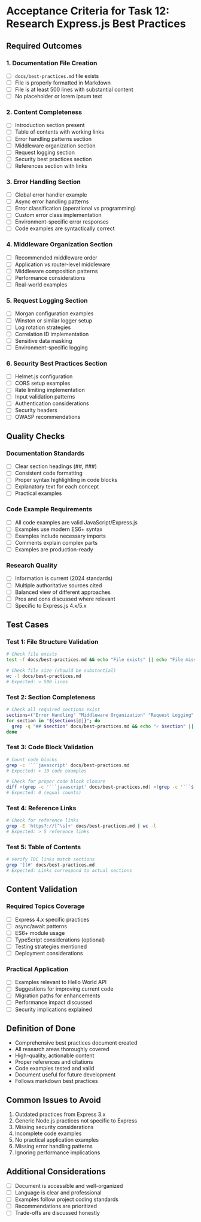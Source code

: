 # Acceptance Criteria for Task 12: Research Express.js Best Practices

## Required Outcomes

### 1. Documentation File Creation
- [ ] `docs/best-practices.md` file exists
- [ ] File is properly formatted in Markdown
- [ ] File is at least 500 lines with substantial content
- [ ] No placeholder or lorem ipsum text

### 2. Content Completeness
- [ ] Introduction section present
- [ ] Table of contents with working links
- [ ] Error handling patterns section
- [ ] Middleware organization section
- [ ] Request logging section
- [ ] Security best practices section
- [ ] References section with links

### 3. Error Handling Section
- [ ] Global error handler example
- [ ] Async error handling patterns
- [ ] Error classification (operational vs programming)
- [ ] Custom error class implementation
- [ ] Environment-specific error responses
- [ ] Code examples are syntactically correct

### 4. Middleware Organization Section
- [ ] Recommended middleware order
- [ ] Application vs router-level middleware
- [ ] Middleware composition patterns
- [ ] Performance considerations
- [ ] Real-world examples

### 5. Request Logging Section
- [ ] Morgan configuration examples
- [ ] Winston or similar logger setup
- [ ] Log rotation strategies
- [ ] Correlation ID implementation
- [ ] Sensitive data masking
- [ ] Environment-specific logging

### 6. Security Best Practices Section
- [ ] Helmet.js configuration
- [ ] CORS setup examples
- [ ] Rate limiting implementation
- [ ] Input validation patterns
- [ ] Authentication considerations
- [ ] Security headers
- [ ] OWASP recommendations

## Quality Checks

### Documentation Standards
- [ ] Clear section headings (##, ###)
- [ ] Consistent code formatting
- [ ] Proper syntax highlighting in code blocks
- [ ] Explanatory text for each concept
- [ ] Practical examples

### Code Example Requirements
- [ ] All code examples are valid JavaScript/Express.js
- [ ] Examples use modern ES6+ syntax
- [ ] Examples include necessary imports
- [ ] Comments explain complex parts
- [ ] Examples are production-ready

### Research Quality
- [ ] Information is current (2024 standards)
- [ ] Multiple authoritative sources cited
- [ ] Balanced view of different approaches
- [ ] Pros and cons discussed where relevant
- [ ] Specific to Express.js 4.x/5.x

## Test Cases

### Test 1: File Structure Validation
```bash
# Check file exists
test -f docs/best-practices.md && echo "File exists" || echo "File missing"

# Check file size (should be substantial)
wc -l docs/best-practices.md
# Expected: > 500 lines
```

### Test 2: Section Completeness
```bash
# Check all required sections exist
sections=("Error Handling" "Middleware Organization" "Request Logging" "Security Best Practices")
for section in "${sections[@]}"; do
  grep -q "## $section" docs/best-practices.md && echo "✓ $section" || echo "✗ $section missing"
done
```

### Test 3: Code Block Validation
```bash
# Count code blocks
grep -c '```javascript' docs/best-practices.md
# Expected: > 10 code examples

# Check for proper code block closure
diff <(grep -c '```javascript' docs/best-practices.md) <(grep -c '```$' docs/best-practices.md)
# Expected: 0 (equal counts)
```

### Test 4: Reference Links
```bash
# Check for reference links
grep -E 'https?://[^\s]+' docs/best-practices.md | wc -l
# Expected: > 5 reference links
```

### Test 5: Table of Contents
```bash
# Verify TOC links match sections
grep '](#' docs/best-practices.md
# Expected: Links correspond to actual sections
```

## Content Validation

### Required Topics Coverage
- [ ] Express 4.x specific practices
- [ ] async/await patterns
- [ ] ES6+ module usage
- [ ] TypeScript considerations (optional)
- [ ] Testing strategies mentioned
- [ ] Deployment considerations

### Practical Application
- [ ] Examples relevant to Hello World API
- [ ] Suggestions for improving current code
- [ ] Migration paths for enhancements
- [ ] Performance impact discussed
- [ ] Security implications explained

## Definition of Done
- Comprehensive best practices document created
- All research areas thoroughly covered
- High-quality, actionable content
- Proper references and citations
- Code examples tested and valid
- Document useful for future development
- Follows markdown best practices

## Common Issues to Avoid
1. Outdated practices from Express 3.x
2. Generic Node.js practices not specific to Express
3. Missing security considerations
4. Incomplete code examples
5. No practical application examples
6. Missing error handling patterns
7. Ignoring performance implications

## Additional Considerations
- [ ] Document is accessible and well-organized
- [ ] Language is clear and professional
- [ ] Examples follow project coding standards
- [ ] Recommendations are prioritized
- [ ] Trade-offs are discussed honestly